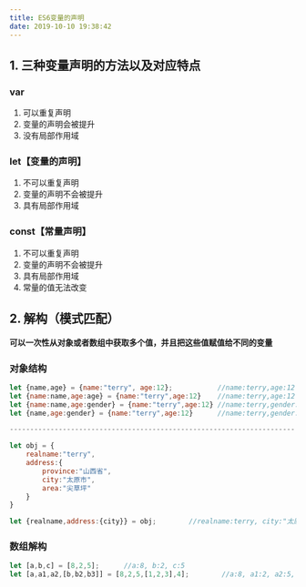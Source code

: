 ```yaml
---
title: ES6变量的声明
date: 2019-10-10 19:38:42
---
```

## 1. 三种变量声明的方法以及对应特点

### var
1. 可以重复声明
2. 变量的声明会被提升
3. 没有局部作用域

### let【变量的声明】
1. 不可以重复声明
2. 变量的声明不会被提升
3. 具有局部作用域

### const【常量声明】
1. 不可以重复声明
2. 变量的声明不会被提升
3. 具有局部作用域
4. 常量的值无法改变

## 2. 解构（模式匹配）

**可以一次性从对象或者数组中获取多个值，并且把这些值赋值给不同的变量**

### 对象结构

``` javascript
let {name,age} = {name:"terry", age:12};           //name:terry,age:12
let {name:name,age:age} = {name:"terry",age:12}    //name:terry,age:12
let {name:name,age:gender} = {name:"terry",age:12} //name:terry,gender:12
let {name,age:gender} = {name:"terry",age:12}      //name:terry,gender:12

----------------------------------------------------------------------

let obj = {
    realname:"terry",
    address:{
        province:"山西省",
        city:"太原市",
        area:"尖草坪"
    }
}

let {realname,address:{city}} = obj;        //realname:terry, city:"太原市"
```

### 数组解构

``` javascript
let [a,b,c] = [8,2,5];      //a:8, b:2, c:5
let [a,a1,a2,[b,b2,b3]] = [8,2,5,[1,2,3],4];        //a:8, a1:2, a2:5, [b:1, b2:2, b3:3]
```
